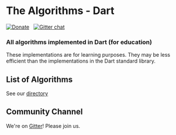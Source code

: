 # The Algorithms - Dart 

[![Donate](https://img.shields.io/badge/Donate-PayPal-green.svg)](https://www.paypal.me/TheAlgorithms/100) &nbsp;
[![Gitter chat](https://badges.gitter.im/gitterHQ/gitter.png)](https://gitter.im/TheAlgorithms) &nbsp;

### All algorithms implemented in Dart (for education)

These implementations are for learning purposes. They may be less efficient than the implementations in the Dart standard library.

## List of Algorithms
See our [directory](https://github.com/bernardobrezende/Dart/blob/master/DIRECTORY.md)

## Community Channel

We're on [Gitter](https://gitter.im/TheAlgorithms)! Please join us.
